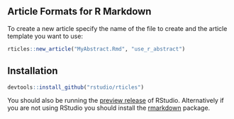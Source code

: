## Article Formats for R Markdown

To create a new article specify the name of the file to create and the article template you want to use:

```r
rticles::new_article("MyAbstract.Rmd", "use_r_abstract")
```

## Installation

```r
devtools::install_github("rstudio/rticles")
```

You should also be running the [preview release](http://www.rstudio.com/ide/preview) of RStudio. Alternatively if you are not using RStudio you should install the [rmarkdown](https://github.com/rstudio/rmarkdown) package.



